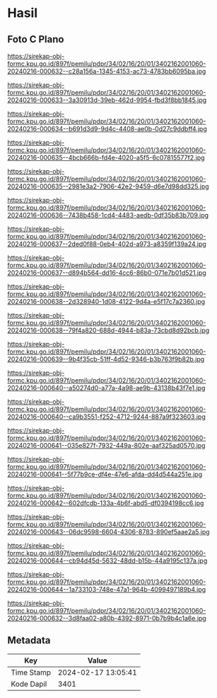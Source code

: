 # Hasil

## Foto C Plano

https://sirekap-obj-formc.kpu.go.id/897f/pemilu/pdpr/34/02/16/20/01/3402162001060-20240216-000632--c28a156a-1345-4153-ac73-4783bb6095ba.jpg

https://sirekap-obj-formc.kpu.go.id/897f/pemilu/pdpr/34/02/16/20/01/3402162001060-20240216-000633--3a30913d-39eb-462d-9954-fbd3f8bb1845.jpg

https://sirekap-obj-formc.kpu.go.id/897f/pemilu/pdpr/34/02/16/20/01/3402162001060-20240216-000634--b691d3d9-9d4c-4408-ae0b-0d27c9ddbff4.jpg

https://sirekap-obj-formc.kpu.go.id/897f/pemilu/pdpr/34/02/16/20/01/3402162001060-20240216-000635--4bcb666b-fd4e-4020-a5f5-6c07815577f2.jpg

https://sirekap-obj-formc.kpu.go.id/897f/pemilu/pdpr/34/02/16/20/01/3402162001060-20240216-000635--2981e3a2-7906-42e2-9459-d6e7d98dd325.jpg

https://sirekap-obj-formc.kpu.go.id/897f/pemilu/pdpr/34/02/16/20/01/3402162001060-20240216-000636--7438b458-1cd4-4483-aedb-0df35b83b709.jpg

https://sirekap-obj-formc.kpu.go.id/897f/pemilu/pdpr/34/02/16/20/01/3402162001060-20240216-000637--2ded0f88-0eb4-402d-a973-a8359f139a24.jpg

https://sirekap-obj-formc.kpu.go.id/897f/pemilu/pdpr/34/02/16/20/01/3402162001060-20240216-000637--d894b564-dd16-4cc6-86b0-071e7b01d521.jpg

https://sirekap-obj-formc.kpu.go.id/897f/pemilu/pdpr/34/02/16/20/01/3402162001060-20240216-000638--2d328940-1d08-4122-9d4a-e5f17c7a2360.jpg

https://sirekap-obj-formc.kpu.go.id/897f/pemilu/pdpr/34/02/16/20/01/3402162001060-20240216-000638--79f4a820-688d-4944-b83a-73cbd8d92bcb.jpg

https://sirekap-obj-formc.kpu.go.id/897f/pemilu/pdpr/34/02/16/20/01/3402162001060-20240216-000639--9b4f35cb-51ff-4d52-9346-b3b763f9b82b.jpg

https://sirekap-obj-formc.kpu.go.id/897f/pemilu/pdpr/34/02/16/20/01/3402162001060-20240216-000640--a50274d0-a77a-4a98-ae9b-43138b43f7e1.jpg

https://sirekap-obj-formc.kpu.go.id/897f/pemilu/pdpr/34/02/16/20/01/3402162001060-20240216-000640--ca9b3551-f252-4712-9244-887a9f323603.jpg

https://sirekap-obj-formc.kpu.go.id/897f/pemilu/pdpr/34/02/16/20/01/3402162001060-20240216-000641--035e827f-7932-449a-802e-aaf325ad0570.jpg

https://sirekap-obj-formc.kpu.go.id/897f/pemilu/pdpr/34/02/16/20/01/3402162001060-20240216-000641--5f77b9ce-df4e-47e6-afda-dd4d544a251e.jpg

https://sirekap-obj-formc.kpu.go.id/897f/pemilu/pdpr/34/02/16/20/01/3402162001060-20240216-000642--602dfcdb-133a-4b6f-abd5-df0394198cc6.jpg

https://sirekap-obj-formc.kpu.go.id/897f/pemilu/pdpr/34/02/16/20/01/3402162001060-20240216-000643--06dc9598-6604-4306-8783-890ef5aae2a5.jpg

https://sirekap-obj-formc.kpu.go.id/897f/pemilu/pdpr/34/02/16/20/01/3402162001060-20240216-000644--cb94d45d-5632-48dd-b15b-44a9195c137a.jpg

https://sirekap-obj-formc.kpu.go.id/897f/pemilu/pdpr/34/02/16/20/01/3402162001060-20240216-000644--1a733103-748e-47a1-964b-4099497189b4.jpg

https://sirekap-obj-formc.kpu.go.id/897f/pemilu/pdpr/34/02/16/20/01/3402162001060-20240216-000632--3d8faa02-a80b-4392-8971-0b7b9b4c1a6e.jpg


## Metadata

| Key        | Value               |
| ---------- | ------------------- |
| Time Stamp | 2024-02-17 13:05:41 |
| Kode Dapil | 3401                |




